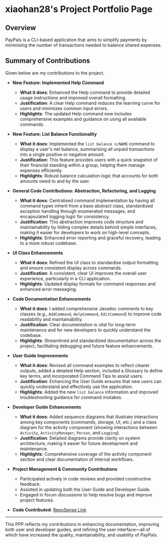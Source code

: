 # xiaohan28's Project Portfolio Page

## Overview
PayPals is a CLI-based application that aims to simplify payments by minimising the number of transactions needed to balance shared expenses.

## Summary of Contributions

Given below are my contributions to the project.

* **New Feature: Implemented Help Command**
    * **What it does**: Enhanced the Help command to provide detailed usage instructions and improved overall formatting.
    * **Justification**: A clear Help command reduces the learning curve for users and minimizes common input errors.
    * **Highlights**: The updated Help command now includes comprehensive examples and guidance on using all available commands.


* **New Feature: List Balance Functionality**
    * **What it does**: Implemented the `list balance n/NAME` command to display a user's net balance, summarising all unpaid transactions into a single positive or negative amount.
    * **Justification**: This feature provides users with a quick snapshot of their financial standing within a group, helping them manage expenses efficiently.
    * **Highlights**: Robust balance calculation logic that accounts for both amounts owed to and by the user.


* **General Code Contributions: Abstraction, Refactoring, and Logging**
    * **What it does**: Centralised command implementation by having all command types inherit from a base abstract class, standardized exception handling through enumerated messages, and encapsulated logging logic for consistency.
    * **Justification**: This abstraction improves code structure and maintainability by hiding complex details behind simple interfaces, making it easier for developers to work on high-level concepts.
    * **Highlights**: Enhanced error reporting and graceful recovery, leading to a more robust codebase.


* **UI Class Enhancements**
    * **What it does**: Refined the UI class to standardise output formatting and ensure consistent display across commands.
    * **Justification**: A consistent, clear UI improves the overall user experience, particularly in a CLI application.
    * **Highlights**: Updated display formats for command responses and enhanced error messaging.


* **Code Documentation Enhancements**
    * **What it does**: I added comprehensive Javadoc comments to key classes (e.g., `AddCommand`, `HelpCommand`, `EditCommand`) to improve code readability and maintainability.
    * **Justification**: Clear documentation is vital for long-term maintenance and for new developers to quickly understand the codebase.
    * **Highlights**: Streamlined and standardized documentation across the project, facilitating debugging and future feature enhancements.

* **User Guide Improvements**
    * **What it does**: Revised all command examples to reflect clearer outputs, added a detailed Help section, included a Glossary to define key terms, and incorporated Command Tips to assist users.
    * **Justification**: Enhancing the User Guide ensures that new users can quickly understand and effectively use the application.
    * **Highlights**: Added the new `list balance` information and improved troubleshooting guidance for command mistakes.

* **Developer Guide Enhancements**
    * **What it does**: Added sequence diagrams that illustrate interactions among key components (commands, storage, UI, etc.) and a class diagram for the activity component (showing interactions between `Activity`, `ActivityManager`, `Person`, and `Logging`).
    * **Justification**: Detailed diagrams provide clarity on system architecture, making it easier for future development and maintenance.
    * **Highlights**: Comprehensive coverage of the activity component section and clear documentation of internal workflows.

* **Project Management & Community Contributions**
    * Participated actively in code reviews and provided constructive feedback.
    * Assisted in updating both the User Guide and Developer Guide.
    * Engaged in forum discussions to help resolve bugs and improve project features.

* **Code Contributed**: [RepoSense Link](https://nus-cs2113-ay2425s2.github.io/tp-dashboard/?search=xiaohan28&breakdown=true)

---

This PPP reflects my contributions in enhancing documentation, improving both user and developer guides, and refining the user interface—all of which have increased the quality, maintainability, and usability of PayPals.
